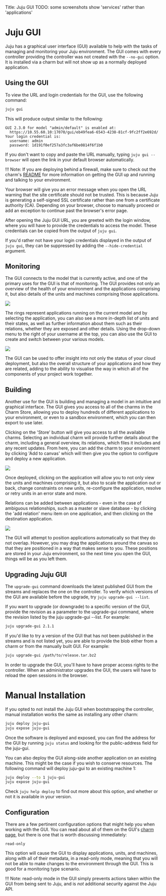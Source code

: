Title: Juju GUI
TODO: some screenshots show 'services' rather than 'applications'

# Juju GUI

Juju has a graphical user interface (GUI) available to help with the tasks of
managing and monitoring your Juju environment. The GUI comes with every
controller providing the controller was not created with the `--no-gui` option.
It is installed via a charm but will not show up as a normally deployed 
application.

## Using the GUI

To view the URL and login credentials for the GUI, use the following command:

```bash
juju gui
```

This will produce output similar to the following:

```no-highlight
GUI 2.3.0 for model "admin/default" is enabled at:
  https://10.55.60.10:17070/gui/eb49fea6-6543-4238-81cf-9fc2ff2e692d/
Your login credential is:
  username: admin
  password: 1d191f0ef257a3fc3af6be0814f6f1b0
```

If you don't want to copy and paste the URL manually, typing `juju gui
--browser` will open the link in your default browser automatically.

!!! Note: 
    If you are deploying behind a firewall, make sure to check out the 
    charm's [README](https://jujucharms.com/juju-gui/) for more information on 
    getting the GUI up and running and talking to your environment.

Your browser will give you an error message when you open the URL warning that
the site certificate should not be trusted. This is because Juju is generating
a self-signed SSL certificate rather than one from a certificate authority (CA).
Depending on your browser, choose to manually proceed or add an exception to
continue past the browser's error page.

After opening the Juju GUI URL, you are greeted with the login window, where
you will have to provide the credentials to access the model. These
credentials can be copied from the output of `juju gui`. 

If you'd rather not have your login credentials displayed in the output of
`juju gui`, they can be suppressed by adding the `--hide-credential`
argument. 

## Monitoring

The GUI connects to the model that is currently active, and one of the primary 
uses for the GUI is that of monitoring. The GUI provides not only an overview 
of the health of your environment and the applications comprising it, but also 
details of the units and machines comprising those applications.

![](./media/gui2_management-status.png)

The rings represent applications running on the current model and by selecting
the application, you can also see a more in-depth list of units and their
states, as well as further information about them such as their relations,
whether they are exposed and other details. Using the drop-down menu to the
right of your username at the top, you can also use the GUI to create and switch
between your various models.

![](./media/gui2_management-add-model.png)

The GUI can be used to offer insight into not only the status of your cloud
deployment, but also the overall structure of your applications and how they are
related, adding to the ability to visualise the way in which all of the
components of your project work together. 


## Building

Another use for the GUI is building and managing a model in an intuitive
and graphical interface. The GUI gives you access to all of the charms in the
Charm Store, allowing you to deploy hundreds of different applications to your
environment, or even to a sandbox environment, which you can then export to use
later.

Clicking on the 'Store' button will give you access to all the available
charms. Selecting an individual charm will provide further details about the
charm, including a general overview, its relations, which files it includes and
any recent updates. From here, you can add the charm to your environment by
clicking 'Add to canvas' which will then give you the option to configure and
deploy a new application.

![](./media/gui2_management-charmstore.png)

Once deployed, clicking on the application will allow you to not only view the 
units and machines comprising it, but also to scale the application out or back, 
change constraints on new units, re-configure the application, resolve or retry 
units in an error state and more.

Relations can be added between applications - even in the case of ambiguous
relationships, such as a master or slave database - by clicking the 'add
relation' menu item on one application, and then clicking on the destination
application.

![](./media/gui2_management-relationship.png)

The GUI will attempt to position applications automatically so that they do not
overlap. However, you may drag the applications around the canvas so that 
they are positioned in a way that makes sense to you. These positions are stored
in your Juju environment, so the next time you open the GUI, things will be as
you left them.

## Upgrading Juju GUI

The `upgrade-gui` command downloads the latest published GUI from the streams 
and replaces the one on the controller. To verify which versions of the GUI 
are available before the upgrade, try ```juju upgrade-gui --list```.

If you want to upgrade (or downgrade) to a specific version of the GUI, 
provide the revision as a parameter to the upgrade-gui command, where the 
revision listed by the juju upgrade-gui --list. For example:

```bash
juju upgrade-gui 2.1.1 
```

If you'd like to try a version of the GUI that has not been published in the 
streams and is not listed yet, you are able to provide the blob either from a 
charm or from the manually built GUI. For example:

```bash
juju upgrade-gui /path/to/release.tar.bz2
```
In order to upgrade the GUI, you'll have to have proper access rights to the 
controller. When an administrator upgrades the GUI, the users will have to 
reload the open sessions in the browser.

# Manual Installation

If you opted to not install the Juju GUI when bootstrapping the controller, 
manual installation works the same as installing any other charm:

```bash
juju deploy juju-gui
juju expose juju-gui
```

Once the software is deployed and exposed, you can find the address for the GUI
by running `juju status` and looking for the public-address field for the 
juju-gui.

You can also deploy the GUI along-side another application on an existing
machine. 
This might be the case if you wish to conserve resources. The following 
command will deploy juju-gui to an existing machine 1:

```bash
juju deploy --to 1 juju-gui
juju expose juju-gui
```

Check `juju help deploy` to find out more about this option, and whether or not
it is available in your version.

## Configuration

There are a few pertinent configuration options that might help you when 
working with the GUI. You can read about all of them on the GUI's [charm 
page](https://jujucharms.com/juju-gui/), but there is one that is worth 
discussing immediately:

```no-highlight
read-only
```

This option will cause the GUI to display applications, units, and machines, 
along with all of their metadata, in a read-only mode, meaning that you will not
be able to make changes to the environment through the GUI. This is good for a
monitoring type scenario.

!!! Note: 
    read-only mode in the GUI simply prevents actions taken within the 
    GUI from being sent to Juju, and is _not_ additional security 
    against the Juju API.
